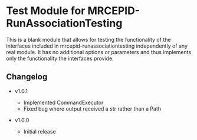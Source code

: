 # Test Module for MRCEPID-RunAssociationTesting

This is a blank module that allows for testing the functionality of the interfaces included in 
mrcepid-runassociationtesting independently of any real module. It has no additional options or parameters and thus 
implements only the functionality the interfaces provide.

## Changelog

* v1.0.1
  * Implemented CommandExecutor
  * Fixed bug where output received a str rather than a Path

* v1.0.0
  * Initial release
